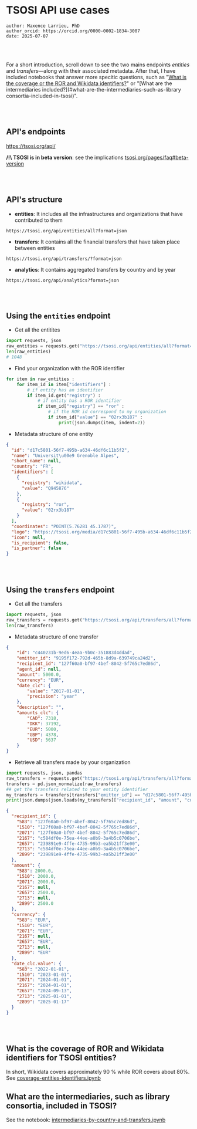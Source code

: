 # TSOSI API use cases

```
author: Maxence Larrieu, PhD
author_orcid: https://orcid.org/0000-0002-1834-3007
date: 2025-07-07
```

<br />
<br />

For a short introduction, scroll down to see the two mains endpoints _entities_ and _transfers_—along with their associated metadata. After that, I have included notebooks that answer more specitic questions, such as "[What is the coverage or the ROR and Wikidata identifiers?](#what-is-the-coverage-of-ror-and-wikidata-identifiers-for-tsosi-entities)" or "[What are the intermediaries included?](#what-are-the-intermediaries-such-as-library consortia-included-in-tsosi)".




<br />
<br />

## API's endpoints

https://tsosi.org/api/


**/!\ TSOSI is in beta version**: see the implications [tsosi.org/pages/faq#beta-version](https://tsosi.org/pages/faq#beta-version)


<br />
<br />

## API's structure

* **entities**: It includes all the infrastructures and organizations that have contributed to them

`https://tsosi.org/api/entities/all?format=json`

* **transfers**: It contains all the financial transfers that have taken place between entities

`https://tsosi.org/api/transfers/?format=json`


* **analytics**: It contains aggregated transfers by country and by year

`https://tsosi.org/api/analytics?format=json`


<br />
<br />

## Using the `entities` endpoint

* Get all the entitites

```python
import requests, json
raw_entities = requests.get("https://tsosi.org/api/entities/all?format=json").json()
len(raw_entities)
# 1048

```


* Find your organization with the ROR identifier

```py
for item in raw_entities : 
    for item_id in item["identifiers"] : 
        # if entity has an identifier
        if item_id.get("registry") : 
        	# if entity has a ROR identifier
            if item_id["registry"] == "ror" :
            	# if the ROR id correspond to my organization
                if item_id["value"] == "02rx3b187" : 
                    print(json.dumps(item, indent=2))

```

* Metadata structure of one entity

```json
{
  "id": "d17c5801-56f7-495b-a634-46df6c11b5f2",
  "name": "Universit\u00e9 Grenoble Alpes",
  "short_name": null,
  "country": "FR",
  "identifiers": [
    {
      "registry": "wikidata",
      "value": "Q945876"
    },
    {
      "registry": "ror",
      "value": "02rx3b187"
    }
  ],
  "coordinates": "POINT(5.76281 45.1787)",
  "logo": "https://tsosi.org/media/d17c5801-56f7-495b-a634-46df6c11b5f2/logo/Logo_Universit%C3%A9_Grenoble-Alpes_2020.jpg",
  "icon": null,
  "is_recipient": false,
  "is_partner": false
}

```


<br />
<br />

## Using the `transfers` endpoint

* Get all the transfers

```python
import requests, json
raw_transfers = requests.get("https://tsosi.org/api/transfers/all?format=json").json()
len(raw_transfers)

```

* Metadata structure of one transfer


```json
{
    "id": "c440231b-9ed6-4eaa-9b0c-351883d4ddad",
    "emitter_id": "9195f172-792d-465b-8d9a-639749ca24d2",
    "recipient_id": "127f60a0-bf97-4bef-8042-5f765c7ed86d",
    "agent_id": null,
    "amount": 5000.0,
    "currency": "EUR",
    "date_clc": {
        "value": "2017-01-01",
        "precision": "year"
    },
    "description": "",
    "amounts_clc": {
        "CAD": 7318,
        "DKK": 37192,
        "EUR": 5000,
        "GBP": 4378,
        "USD": 5637
    }
}

```

* Retrieve all transfers made by your organization


```python
import requests, json, pandas
raw_transfers = requests.get("https://tsosi.org/api/transfers/all?format=json").json()len(raw_transfers)
transfers = pd.json_normalize(raw_transfers)
## get the transfers related to your entity identifier
my_transfers = transfers[transfers["emitter_id"] == "d17c5801-56f7-495b-a634-46df6c11b5f2" ]
print(json.dumps(json.loads(my_transfers[["recipient_id", "amount", "currency", "date_clc.value"]].to_json()), indent=2))

```


```json
{
  "recipient_id": {
    "583": "127f60a0-bf97-4bef-8042-5f765c7ed86d",
    "1510": "127f60a0-bf97-4bef-8042-5f765c7ed86d",
    "2071": "127f60a0-bf97-4bef-8042-5f765c7ed86d",
    "2167": "c584df0e-75ea-44ee-a0b9-3a4b5c0706be",
    "2657": "239891e9-4ffe-4735-99b3-ea5b21ff3e00",
    "2713": "c584df0e-75ea-44ee-a0b9-3a4b5c0706be",
    "2899": "239891e9-4ffe-4735-99b3-ea5b21ff3e00"
  },
  "amount": {
    "583": 2000.0,
    "1510": 2000.0,
    "2071": 2000.0,
    "2167": null,
    "2657": 2500.0,
    "2713": null,
    "2899": 2500.0
  },
  "currency": {
    "583": "EUR",
    "1510": "EUR",
    "2071": "EUR",
    "2167": null,
    "2657": "EUR",
    "2713": null,
    "2899": "EUR"
  },
  "date_clc.value": {
    "583": "2022-01-01",
    "1510": "2023-01-01",
    "2071": "2024-01-01",
    "2167": "2024-01-01",
    "2657": "2024-09-13",
    "2713": "2025-01-01",
    "2899": "2025-01-17"
  }
}

```
<br />
<br />

## What is the coverage of ROR and Wikidata identifiers for TSOSI entities?

In short, Wikidata covers approximately 90 % while ROR covers about 80%. See [coverage-entities-identifiers.ipynb](coverage-entities-identifiers.ipynb)


## What are the intermediaries, such as library consortia, included in TSOSI?

See the notebook: [intermediaries-by-country-and-transfers.ipynb](intermediaries-by-country-and-transfers.ipynb)
